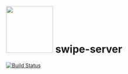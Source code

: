 # <img height="128" src="https://avatars0.githubusercontent.com/u/39216079?s=200&v=4"/> swipe-server
 [![Build Status](https://travis-ci.org/swipe-app/swipe-server.svg?branch=master)](https://travis-ci.org/swipe-app/swipe-server)
